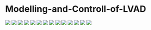 #                                   Modelling-and-Controll-of-LVAD 
![](https://github.com/muhammadmuawiya879/Modelling-and-Controll-of-LVAD/blob/main/Images/Research%20Paper/Research%20Paper-01.jpg)
![](https://github.com/muhammadmuawiya879/Modelling-and-Controll-of-LVAD/blob/main/Images/Research%20Paper/Research%20Paper-02.jpg)
![](https://github.com/muhammadmuawiya879/Modelling-and-Controll-of-LVAD/blob/main/Images/Research%20Paper/Research%20Paper-03.jpg)
![](https://github.com/muhammadmuawiya879/Modelling-and-Controll-of-LVAD/blob/main/Images/Research%20Paper/Research%20Paper-04.jpg)
![](https://github.com/muhammadmuawiya879/Modelling-and-Controll-of-LVAD/blob/main/Images/Research%20Paper/Research%20Paper-05.jpg)
![](https://github.com/muhammadmuawiya879/Modelling-and-Controll-of-LVAD/blob/main/Images/Research%20Paper/Research%20Paper-06.jpg)
![](https://github.com/muhammadmuawiya879/Modelling-and-Controll-of-LVAD/blob/main/Images/Research%20Paper/Research%20Paper-07.jpg)
![](https://github.com/muhammadmuawiya879/Modelling-and-Controll-of-LVAD/blob/main/Images/Research%20Paper/Research%20Paper-08.jpg)
![](https://github.com/muhammadmuawiya879/Modelling-and-Controll-of-LVAD/blob/main/Images/Research%20Paper/Research%20Paper-09.jpg)
![](https://github.com/muhammadmuawiya879/Modelling-and-Controll-of-LVAD/blob/main/Images/Research%20Paper/Research%20Paper-10.jpg)
![](https://github.com/muhammadmuawiya879/Modelling-and-Controll-of-LVAD/blob/main/Images/Research%20Paper/Research%20Paper-11.jpg)
![](https://github.com/muhammadmuawiya879/Modelling-and-Controll-of-LVAD/blob/main/Images/Research%20Paper/Research%20Paper-12.jpg)
![](https://github.com/muhammadmuawiya879/Modelling-and-Controll-of-LVAD/blob/main/Images/Research%20Paper/Research%20Paper-13.jpg)
![](https://github.com/muhammadmuawiya879/Modelling-and-Controll-of-LVAD/blob/main/Images/Research%20Paper/Research%20Paper-14.jpg)
